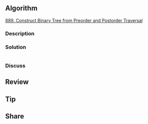 ## Algorithm

[889. Construct Binary Tree from Preorder and Postorder Traversal](https://leetcode.com/problems/construct-binary-tree-from-preorder-and-postorder-traversal/)

### Description

### Solution

```java

```

### Discuss

## Review


## Tip


## Share
